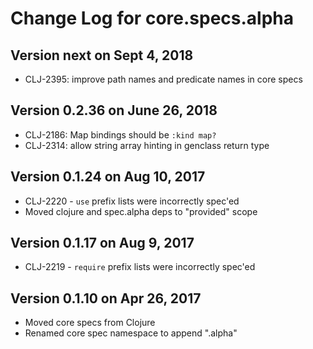 # Change Log for core.specs.alpha

## Version next on Sept 4, 2018

* CLJ-2395: improve path names and predicate names in core specs

## Version 0.2.36 on June 26, 2018

* CLJ-2186: Map bindings should be `:kind map?`
* CLJ-2314: allow string array hinting in genclass return type

## Version 0.1.24 on Aug 10, 2017

* CLJ-2220 - `use` prefix lists were incorrectly spec'ed
* Moved clojure and spec.alpha deps to "provided" scope

## Version 0.1.17 on Aug 9, 2017

* CLJ-2219 - `require` prefix lists were incorrectly spec'ed

## Version 0.1.10 on Apr 26, 2017

* Moved core specs from Clojure
* Renamed core spec namespace to append ".alpha"

